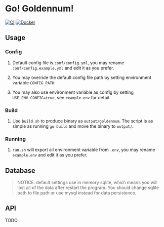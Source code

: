 # Go! Goldennum!

[![CI](https://github.com/forewing/goldennum/workflows/CI/badge.svg)](https://github.com/forewing/goldennum/actions?query=workflow%3ACI)
[![Docker](https://github.com/forewing/goldennum/workflows/Docker/badge.svg)](https://hub.docker.com/r/forewing/goldennum)

## Usage

### Config

1. Default config file is `conf/config.yml`, you may rename `conf/config.example.yml` and edit it as you prefer.

2. You may override the default config file path by setting environment variable `CONFIG_PATH`

3. You may also use environment variable as config by setting `USE_ENV_CONFIG=true`, see `example.env` for detail.

### Build

1. Use `build.sh` to produce binary as `output/goldennum`. The script is as simple as running `go build` and move the binary to `output/`.

### Running

1. `run.sh` will export all environment variable from `.env`, you may rename `example.env` and edit it as you prefer.

## Database

> NOTICE: default settings use in memory sqlite, which means you will lost all of the data after restart the program. You should change sqlite path to file path or use mysql instead for data persistence.

## API

TODO
